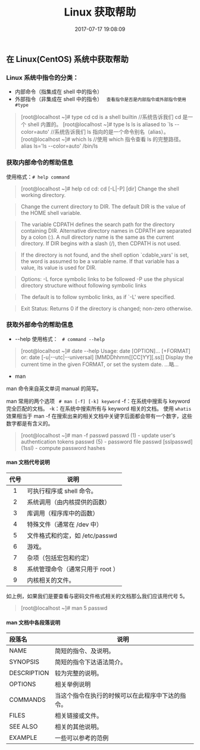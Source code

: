﻿---
title: Linux 获取帮助
date: 2017-07-17 19:08:09
category: Linux
tags: 
    - Linux
    - man
    - info
    - help
    
---

## 在 Linux(CentOS) 系统中获取帮助

### Linux 系统中指令的分类：
- 内部命令（指集成在 shell 中的指令）
- 外部指令（非集成在 shell 中的指令）
` 查看指令是否是内部指令或外部指令使用 #type`
> [root@localhost ~]# type cd
cd is a shell builtin   //系统告诉我们 cd 是一个 shell 内置的。
[root@localhost ~]# type ls
ls is aliased to `ls --color=auto'  //系统告诉我们 ls 指向的是一个命令别名（alias）。
[root@localhost ~]# which ls //使用 which 指令查看 ls 的完整路径。
alias ls='ls --color=auto'
	/bin/ls

### 获取内部命令的帮助信息

使用格式：` # help command `

> [root@localhost ~]# help cd
cd: cd [-L|-P] [dir]
    Change the shell working directory.
    
>    Change the current directory to DIR.  The default DIR is the value of the
    HOME shell variable.
    
>    The variable CDPATH defines the search path for the directory containing
    DIR.  Alternative directory names in CDPATH are separated by a colon (:).
    A null directory name is the same as the current directory.  If DIR begins
    with a slash (/), then CDPATH is not used.
    
>    If the directory is not found, and the shell option `cdable_vars' is set,
    the word is assumed to be  a variable name.  If that variable has a value,
    its value is used for DIR.
    
>    Options:
        -L	force symbolic links to be followed
        -P	use the physical directory structure without following symbolic
    	links
    
>    The default is to follow symbolic links, as if `-L' were specified.
    
>    Exit Status:
>    Returns 0 if the directory is changed; non-zero otherwise.
        

### 获取外部命令的帮助信息

- --help
使用格式： ` # command --help`
> [root@localhost ~]# date --help
 Usage: date [OPTION]... [+FORMAT]
  or:  date [-u|--utc|--universal] 
 [MMDDhhmm[[CC]YY][.ss]]
 Display the current time in the given FORMAT, or set the  system date.
...略...


- man

man 命令来自英文单词 manual 的简写。

man 常用的两个选项
` # man [-f] [-k] keyword`
-f：在系统中搜索与 keyword 完全匹配的文档。
-k：在系统中搜索所有与 keyword 相关的文档。
使用 `whatis` 效果相当于 man -f
在搜索出来的相关文档中关键字后面都会带有一个数字，这些数字都是有含义的。


> [root@localhost ~]# man -f passwd
passwd               (1)  - update user's authentication tokens
passwd               (5)  - password file
passwd [sslpasswd]   (1ssl)  - compute password hashes


#### man 文档代号说明

代号| 说明|
:--:|--|
1|  可执行程序或 shell 命令。                       |
2|  系统调用（由内核提供的函数）                    |
3|  库调用（程序库中的函数）                        |
4|  特殊文件（通常在 /dev 中）                      |
5|  文件格式和约定，如 /etc/passwd                  |
6|  游戏。                                          |
7|  杂项（包括宏包和约定）                          |
8|  系统管理命令（通常只用于 root ）                |
9|  内核相关的文件。                                |

如上例，如果我们是要查看与密码文件格式相关的文档那么我们应该用代号 5。

> [root@localhost ~]# man 5 passwd  


#### man 文档中各段落说明

段落名| 说明|
:--|--|
NAME       |  简短的指令、及说明。                    |
SYNOPSIS   |  简短的指令下达语法简介。                |
DESCRIPTION|  较为完整的说明。                        |
OPTIONS    |  相关举例说明                            |
COMMANDS   |  当这个指令在执行的时候可以在此程序中下达的指令。                                                  |
FILES      |  相关链接或文件。                        |
SEE ALSO   |  相关的其他说明。                        |
EXAMPLE    |  一些可以参考的范例                      |